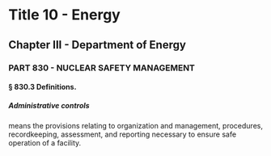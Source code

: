 
# Title 10 - Energy
## Chapter III - Department of Energy
### PART 830 - NUCLEAR SAFETY MANAGEMENT
#### § 830.3 Definitions.
##### Administrative controls

means the provisions relating to organization and management, procedures, recordkeeping, assessment, and reporting necessary to ensure safe operation of a facility.

